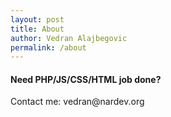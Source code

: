```yaml
---
layout: post
title: About
author: Vedran Alajbegovic
permalink: /about
---
```


<h4>Need PHP/JS/CSS/HTML job done?</h4>
Contact me: vedran@nardev.org


